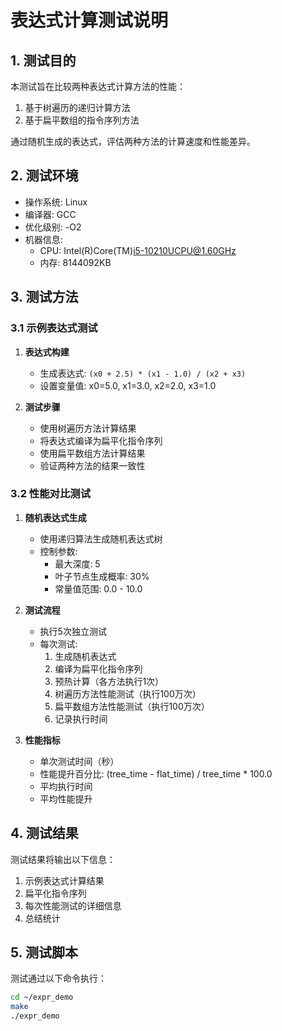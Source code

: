 # 表达式计算测试说明

## 1. 测试目的

本测试旨在比较两种表达式计算方法的性能：
1. 基于树遍历的递归计算方法
2. 基于扁平数组的指令序列方法

通过随机生成的表达式，评估两种方法的计算速度和性能差异。

## 2. 测试环境

- 操作系统: Linux
- 编译器: GCC
- 优化级别: -O2
- 机器信息:
  - CPU: Intel(R)Core(TM)i5-10210UCPU@1.60GHz
  - 内存: 8144092KB

## 3. 测试方法

### 3.1 示例表达式测试

1. **表达式构建**
   - 生成表达式: `(x0 + 2.5) * (x1 - 1.0) / (x2 + x3)`
   - 设置变量值: x0=5.0, x1=3.0, x2=2.0, x3=1.0

2. **测试步骤**
   - 使用树遍历方法计算结果
   - 将表达式编译为扁平化指令序列
   - 使用扁平数组方法计算结果
   - 验证两种方法的结果一致性

### 3.2 性能对比测试

1. **随机表达式生成**
   - 使用递归算法生成随机表达式树
   - 控制参数:
     - 最大深度: 5
     - 叶子节点生成概率: 30%
     - 常量值范围: 0.0 - 10.0

2. **测试流程**
   - 执行5次独立测试
   - 每次测试:
     1. 生成随机表达式
     2. 编译为扁平化指令序列
     3. 预热计算（各方法执行1次）
     4. 树遍历方法性能测试（执行100万次）
     5. 扁平数组方法性能测试（执行100万次）
     6. 记录执行时间

3. **性能指标**
   - 单次测试时间（秒）
   - 性能提升百分比: (tree_time - flat_time) / tree_time * 100.0
   - 平均执行时间
   - 平均性能提升

## 4. 测试结果

测试结果将输出以下信息：

1. 示例表达式计算结果
2. 扁平化指令序列
3. 每次性能测试的详细信息
4. 总结统计

## 5. 测试脚本

测试通过以下命令执行：
```bash
cd ~/expr_demo
make
./expr_demo
```

